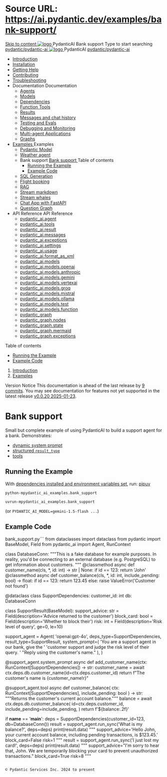 # Source URL: https://ai.pydantic.dev/examples/bank-support/

[ Skip to content ](https://ai.pydantic.dev/examples/bank-support/<#running-the-example>)
[ ![logo](https://ai.pydantic.dev/img/logo-white.svg) ](https://ai.pydantic.dev/examples/bank-support/<../..> "PydanticAI")
PydanticAI 
Bank support 
Type to start searching
[ pydantic/pydantic-ai  ](https://ai.pydantic.dev/examples/bank-support/<https:/github.com/pydantic/pydantic-ai> "Go to repository")
[ ![logo](https://ai.pydantic.dev/img/logo-white.svg) ](https://ai.pydantic.dev/examples/bank-support/<../..> "PydanticAI") PydanticAI 
[ pydantic/pydantic-ai  ](https://ai.pydantic.dev/examples/bank-support/<https:/github.com/pydantic/pydantic-ai> "Go to repository")
  * [ Introduction  ](https://ai.pydantic.dev/examples/bank-support/<../..>)
  * [ Installation  ](https://ai.pydantic.dev/examples/bank-support/install/>)
  * [ Getting Help  ](https://ai.pydantic.dev/examples/bank-support/help/>)
  * [ Contributing  ](https://ai.pydantic.dev/examples/bank-support/contributing/>)
  * [ Troubleshooting  ](https://ai.pydantic.dev/examples/bank-support/troubleshooting/>)
  * Documentation  Documentation 
    * [ Agents  ](https://ai.pydantic.dev/examples/bank-support/agents/>)
    * [ Models  ](https://ai.pydantic.dev/examples/bank-support/models/>)
    * [ Dependencies  ](https://ai.pydantic.dev/examples/bank-support/dependencies/>)
    * [ Function Tools  ](https://ai.pydantic.dev/examples/bank-support/tools/>)
    * [ Results  ](https://ai.pydantic.dev/examples/bank-support/results/>)
    * [ Messages and chat history  ](https://ai.pydantic.dev/examples/bank-support/message-history/>)
    * [ Testing and Evals  ](https://ai.pydantic.dev/examples/bank-support/testing-evals/>)
    * [ Debugging and Monitoring  ](https://ai.pydantic.dev/examples/bank-support/logfire/>)
    * [ Multi-agent Applications  ](https://ai.pydantic.dev/examples/bank-support/multi-agent-applications/>)
    * [ Graphs  ](https://ai.pydantic.dev/examples/bank-support/graph/>)
  * [ Examples  ](https://ai.pydantic.dev/examples/bank-support/<../>)
Examples 
    * [ Pydantic Model  ](https://ai.pydantic.dev/examples/bank-support/<../pydantic-model/>)
    * [ Weather agent  ](https://ai.pydantic.dev/examples/bank-support/<../weather-agent/>)
    * Bank support  [ Bank support  ](https://ai.pydantic.dev/examples/bank-support/<./>) Table of contents 
      * [ Running the Example  ](https://ai.pydantic.dev/examples/bank-support/<#running-the-example>)
      * [ Example Code  ](https://ai.pydantic.dev/examples/bank-support/<#example-code>)
    * [ SQL Generation  ](https://ai.pydantic.dev/examples/bank-support/<../sql-gen/>)
    * [ Flight booking  ](https://ai.pydantic.dev/examples/bank-support/<../flight-booking/>)
    * [ RAG  ](https://ai.pydantic.dev/examples/bank-support/<../rag/>)
    * [ Stream markdown  ](https://ai.pydantic.dev/examples/bank-support/<../stream-markdown/>)
    * [ Stream whales  ](https://ai.pydantic.dev/examples/bank-support/<../stream-whales/>)
    * [ Chat App with FastAPI  ](https://ai.pydantic.dev/examples/bank-support/<../chat-app/>)
    * [ Question Graph  ](https://ai.pydantic.dev/examples/bank-support/<../question-graph/>)
  * API Reference  API Reference 
    * [ pydantic_ai.agent  ](https://ai.pydantic.dev/examples/bank-support/api/agent/>)
    * [ pydantic_ai.tools  ](https://ai.pydantic.dev/examples/bank-support/api/tools/>)
    * [ pydantic_ai.result  ](https://ai.pydantic.dev/examples/bank-support/api/result/>)
    * [ pydantic_ai.messages  ](https://ai.pydantic.dev/examples/bank-support/api/messages/>)
    * [ pydantic_ai.exceptions  ](https://ai.pydantic.dev/examples/bank-support/api/exceptions/>)
    * [ pydantic_ai.settings  ](https://ai.pydantic.dev/examples/bank-support/api/settings/>)
    * [ pydantic_ai.usage  ](https://ai.pydantic.dev/examples/bank-support/api/usage/>)
    * [ pydantic_ai.format_as_xml  ](https://ai.pydantic.dev/examples/bank-support/api/format_as_xml/>)
    * [ pydantic_ai.models  ](https://ai.pydantic.dev/examples/bank-support/api/models/base/>)
    * [ pydantic_ai.models.openai  ](https://ai.pydantic.dev/examples/bank-support/api/models/openai/>)
    * [ pydantic_ai.models.anthropic  ](https://ai.pydantic.dev/examples/bank-support/api/models/anthropic/>)
    * [ pydantic_ai.models.gemini  ](https://ai.pydantic.dev/examples/bank-support/api/models/gemini/>)
    * [ pydantic_ai.models.vertexai  ](https://ai.pydantic.dev/examples/bank-support/api/models/vertexai/>)
    * [ pydantic_ai.models.groq  ](https://ai.pydantic.dev/examples/bank-support/api/models/groq/>)
    * [ pydantic_ai.models.mistral  ](https://ai.pydantic.dev/examples/bank-support/api/models/mistral/>)
    * [ pydantic_ai.models.ollama  ](https://ai.pydantic.dev/examples/bank-support/api/models/ollama/>)
    * [ pydantic_ai.models.test  ](https://ai.pydantic.dev/examples/bank-support/api/models/test/>)
    * [ pydantic_ai.models.function  ](https://ai.pydantic.dev/examples/bank-support/api/models/function/>)
    * [ pydantic_graph  ](https://ai.pydantic.dev/examples/bank-support/api/pydantic_graph/graph/>)
    * [ pydantic_graph.nodes  ](https://ai.pydantic.dev/examples/bank-support/api/pydantic_graph/nodes/>)
    * [ pydantic_graph.state  ](https://ai.pydantic.dev/examples/bank-support/api/pydantic_graph/state/>)
    * [ pydantic_graph.mermaid  ](https://ai.pydantic.dev/examples/bank-support/api/pydantic_graph/mermaid/>)
    * [ pydantic_graph.exceptions  ](https://ai.pydantic.dev/examples/bank-support/api/pydantic_graph/exceptions/>)


Table of contents 
  * [ Running the Example  ](https://ai.pydantic.dev/examples/bank-support/<#running-the-example>)
  * [ Example Code  ](https://ai.pydantic.dev/examples/bank-support/<#example-code>)


  1. [ Introduction  ](https://ai.pydantic.dev/examples/bank-support/<../..>)
  2. [ Examples  ](https://ai.pydantic.dev/examples/bank-support/<../>)


Version Notice
This documentation is ahead of the last release by [9 commits](https://ai.pydantic.dev/examples/bank-support/<https:/github.com/pydantic/pydantic-ai/compare/v0.0.20...main>). You may see documentation for features not yet supported in the latest release [v0.0.20 2025-01-23](https://ai.pydantic.dev/examples/bank-support/<https:/github.com/pydantic/pydantic-ai/releases/tag/v0.0.20>). 
# Bank support
Small but complete example of using PydanticAI to build a support agent for a bank.
Demonstrates:
  * [dynamic system prompt](https://ai.pydantic.dev/examples/bank-support/agents/#system-prompts>)
  * [structured `result_type`](https://ai.pydantic.dev/examples/bank-support/results/#structured-result-validation>)
  * [tools](https://ai.pydantic.dev/examples/bank-support/tools/>)


## Running the Example
With [dependencies installed and environment variables set](https://ai.pydantic.dev/examples/bank-support/<../#usage>), run:
[pip](https://ai.pydantic.dev/examples/bank-support/<#__tabbed_1_1>)[uv](https://ai.pydantic.dev/examples/bank-support/<#__tabbed_1_2>)
```
python-mpydantic_ai_examples.bank_support

```

```
uvrun-mpydantic_ai_examples.bank_support

```

(or `PYDANTIC_AI_MODEL=gemini-1.5-flash ...`)
## Example Code
bank_support.py```
from dataclasses import dataclass
from pydantic import BaseModel, Field
from pydantic_ai import Agent, RunContext

class DatabaseConn:
"""This is a fake database for example purposes.
  In reality, you'd be connecting to an external database
  (e.g. PostgreSQL) to get information about customers.
  """
  @classmethod
  async def customer_name(cls, *, id: int) -> str | None:
    if id == 123:
      return 'John'
  @classmethod
  async def customer_balance(cls, *, id: int, include_pending: bool) -> float:
    if id == 123:
      return 123.45
    else:
      raise ValueError('Customer not found')

@dataclass
class SupportDependencies:
  customer_id: int
  db: DatabaseConn

class SupportResult(BaseModel):
  support_advice: str = Field(description='Advice returned to the customer')
  block_card: bool = Field(description='Whether to block their')
  risk: int = Field(description='Risk level of query', ge=0, le=10)

support_agent = Agent(
  'openai:gpt-4o',
  deps_type=SupportDependencies,
  result_type=SupportResult,
  system_prompt=(
    'You are a support agent in our bank, give the '
    'customer support and judge the risk level of their query. '
    "Reply using the customer's name."
  ),
)

@support_agent.system_prompt
async def add_customer_name(ctx: RunContext[SupportDependencies]) -> str:
  customer_name = await ctx.deps.db.customer_name(id=ctx.deps.customer_id)
  return f"The customer's name is {customer_name!r}"

@support_agent.tool
async def customer_balance(
  ctx: RunContext[SupportDependencies], include_pending: bool
) -> str:
"""Returns the customer's current account balance."""
  balance = await ctx.deps.db.customer_balance(
    id=ctx.deps.customer_id,
    include_pending=include_pending,
  )
  return f'${balance:.2f}'

if __name__ == '__main__':
  deps = SupportDependencies(customer_id=123, db=DatabaseConn())
  result = support_agent.run_sync('What is my balance?', deps=deps)
  print(result.data)
"""
  support_advice='Hello John, your current account balance, including pending transactions, is $123.45.' block_card=False risk=1
  """
  result = support_agent.run_sync('I just lost my card!', deps=deps)
  print(result.data)
"""
  support_advice="I'm sorry to hear that, John. We are temporarily blocking your card to prevent unauthorized transactions." block_card=True risk=8
  """

```

© Pydantic Services Inc. 2024 to present 
